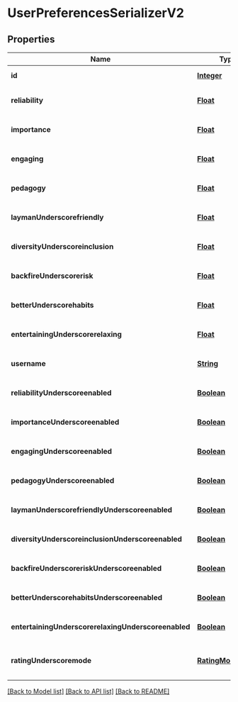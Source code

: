 # UserPreferencesSerializerV2
## Properties

Name | Type | Description | Notes
------------ | ------------- | ------------- | -------------
**id** | [**Integer**](integer.md) |  | [default to null]
**reliability** | [**Float**](float.md) | Reliable and not misleading | [optional] [default to null]
**importance** | [**Float**](float.md) | Important and actionable | [optional] [default to null]
**engaging** | [**Float**](float.md) | Engaging and thought-provoking | [optional] [default to null]
**pedagogy** | [**Float**](float.md) | Clear and pedagogical | [optional] [default to null]
**laymanUnderscorefriendly** | [**Float**](float.md) | Layman-friendly | [optional] [default to null]
**diversityUnderscoreinclusion** | [**Float**](float.md) | Diversity and Inclusion | [optional] [default to null]
**backfireUnderscorerisk** | [**Float**](float.md) | Resilience to backfiring risks | [optional] [default to null]
**betterUnderscorehabits** | [**Float**](float.md) | Encourages better habits | [optional] [default to null]
**entertainingUnderscorerelaxing** | [**Float**](float.md) | Entertaining and relaxing | [optional] [default to null]
**username** | [**String**](string.md) | Username for this user preferences&#39; user | [default to null]
**reliabilityUnderscoreenabled** | [**Boolean**](boolean.md) | reliability given for ratings | [optional] [default to null]
**importanceUnderscoreenabled** | [**Boolean**](boolean.md) | importance given for ratings | [optional] [default to null]
**engagingUnderscoreenabled** | [**Boolean**](boolean.md) | engaging given for ratings | [optional] [default to null]
**pedagogyUnderscoreenabled** | [**Boolean**](boolean.md) | pedagogy given for ratings | [optional] [default to null]
**laymanUnderscorefriendlyUnderscoreenabled** | [**Boolean**](boolean.md) | layman_friendly given for ratings | [optional] [default to null]
**diversityUnderscoreinclusionUnderscoreenabled** | [**Boolean**](boolean.md) | diversity_inclusion given for ratings | [optional] [default to null]
**backfireUnderscoreriskUnderscoreenabled** | [**Boolean**](boolean.md) | backfire_risk given for ratings | [optional] [default to null]
**betterUnderscorehabitsUnderscoreenabled** | [**Boolean**](boolean.md) | better_habits given for ratings | [optional] [default to null]
**entertainingUnderscorerelaxingUnderscoreenabled** | [**Boolean**](boolean.md) | entertaining_relaxing given for ratings | [optional] [default to null]
**ratingUnderscoremode** | [**RatingModeEnum**](RatingModeEnum.md) | Which sliders and parameters to display on the rating page? | [optional] [default to null]

[[Back to Model list]](../README.md#documentation-for-models) [[Back to API list]](../README.md#documentation-for-api-endpoints) [[Back to README]](../README.md)

